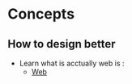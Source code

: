 # Concepts

## How to design better

- Learn what is acctually web is :
  - [Web](https://github.com/3goon/SoftwareEngineeringShelf/tree/main/Concepts/Web3)